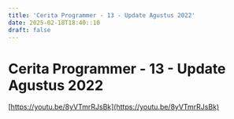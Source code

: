 ```yaml
---
title: 'Cerita Programmer - 13 - Update Agustus 2022'
date: 2025-02-18T18:40::10
draft: false
---
```


# Cerita Programmer - 13 - Update Agustus 2022

[https://youtu.be/8yVTmrRJsBk](https://youtu.be/8yVTmrRJsBk)
